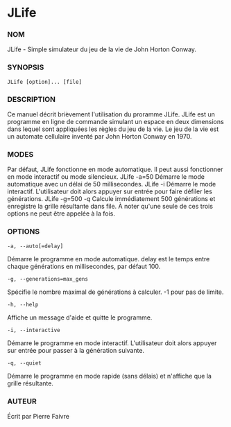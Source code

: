 JLife
=====

### NOM
JLife - Simple simulateur du jeu de la vie de John Horton Conway.

### SYNOPSIS
	JLife [option]... [file]

### DESCRIPTION
Ce manuel décrit brièvement l'utilisation du proramme JLife.
JLife est un programme en ligne de commande simulant un espace en deux dimensions dans lequel sont appliquées les règles du jeu de la vie.
Le jeu de la vie est un automate cellulaire inventé par John Horton Conway en 1970.

### MODES
Par défaut, JLife fonctionne en mode automatique. Il peut aussi fonctionner en mode interactif ou mode silencieux.
JLife -a=50 Démarre le mode automatique avec un délai de 50 millisecondes.
JLife -i Démarre le mode interactif. L'utilisateur doit alors appuyer sur entrée pour faire défiler les générations.
JLife -g=500 -q Calcule immédiatement 500 générations et enregistre la grille résultante dans file.
À noter qu'une seule de ces trois options ne peut être appelée à la fois.

### OPTIONS
	-a, --auto[=delay]
Démarre le programme en mode automatique. delay est le temps entre chaque générations en millisecondes, par défaut 100.

	-g, --generations=max_gens
Spécifie le nombre maximal de générations à calculer. -1 pour pas de limite.

	-h, --help
Affiche un message d'aide et quitte le programme.

	-i, --interactive
Démarre le programme en mode interactif. L'utilisateur doit alors appuyer sur entrée pour passer à la génération suivante.

	-q, --quiet
Démarre le programme en mode rapide (sans délais) et n'affiche que la grille résultante.

### AUTEUR
Écrit par Pierre Faivre
